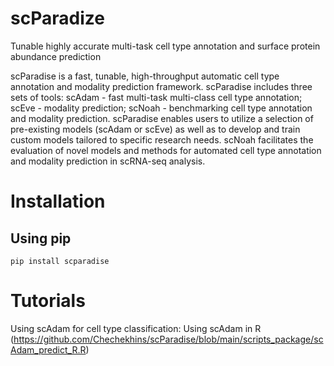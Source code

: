 # scParadize
Tunable highly accurate multi-task cell type annotation and surface protein abundance prediction

scParadise is a fast, tunable, high-throughput automatic cell type annotation and modality prediction framework. scParadise includes three sets of tools: scAdam - fast multi-task multi-class cell type annotation; scEve - modality prediction; scNoah - benchmarking cell type annotation and modality prediction. scParadise enables users to utilize a selection of pre-existing models (scAdam or scEve) as well as to develop and train custom models tailored to specific research needs. scNoah facilitates the evaluation of novel models and methods for automated cell type annotation and modality prediction in scRNA-seq analysis.

# Installation
## Using pip
```console
pip install scparadise
```

# Tutorials

Using scAdam for cell type classification: 
Using scAdam in R (https://github.com/Chechekhins/scParadise/blob/main/scripts_package/scAdam_predict_R.R)
 
